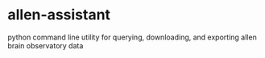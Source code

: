 # allen-assistant
python command line utility for querying, downloading, and exporting allen brain observatory data
